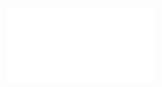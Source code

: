 
<WrapperComponent slots="content" repeat="1" theme="lightest" className="Use-cases-for-Adobe-Document-Services"/>

<div class="iframe-container">
    <iframe id="interstitial" src="/interstitial.html" frameBorder="0" scrolling="no"></iframe>
</div>
